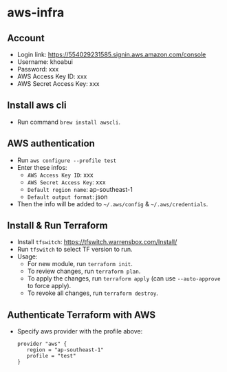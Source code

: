 # aws-infra
## Account
- Login link: https://554029231585.signin.aws.amazon.com/console
- Username: khoabui
- Password: xxx
- AWS Access Key ID: xxx
- AWS Secret Access Key: xxx

## Install aws cli
- Run command `brew install awscli`.

## AWS authentication
- Run `aws configure --profile test`
- Enter these infos:
  - `AWS Access Key ID`: xxx
  - `AWS Secret Access Key`: xxx
  - `Default region name`: ap-southeast-1
  - `Default output format`: json
- Then the info will be added to `~/.aws/config` & `~/.aws/credentials`.

## Install & Run Terraform
- Install `tfswitch`: https://tfswitch.warrensbox.com/Install/
- Run `tfswitch` to select TF version to run.
- Usage:
  - For new module, run `terraform init`.
  - To review changes, run `terraform plan`.
  - To apply the changes, run `terraform apply` (can use `--auto-approve` to force apply).
  - To revoke all changes, run `terraform destroy`.

## Authenticate Terraform with AWS
- Specify aws provider with the profile above:
  ```
  provider "aws" {
     region = "ap-southeast-1"
     profile = "test"
  }
  ```